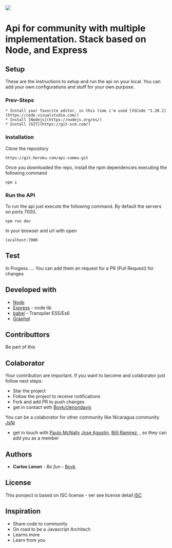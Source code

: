 ![](https://cdn-images-1.medium.com/max/1600/1*-NOQtyJAGQ1RNC3iVt_thA.png)

# Api for community with multiple implementation. Stack based on Node, and Express

## Setup

These are the instructions to setup and run the api on your local. You can add your own configurations and stuff for your own purpose.

### Prev-Steps

```
* Install your favorite editor, in this time i'm used [VSCode ^1.20.1](https://code.visualstudio.com/)
* Install [Nodejs](https://nodejs.org/es/)
* Install [GIT](https://git-scm.com/)
```

### Installation

Clone the repository

```
https://git.heroku.com/api-commu.git
```

Once you downloaded the repo, install the npm dependencies executing the following command

```
npm i
```

### Run the API

To run the api just execute the following command. By default the servers on ports 7000.

```
npm run dev
```

In your browser and url with open

```
localhost:7000
```

## Test

In Progess .... You can add them an request for a PR (Pull Request) for changes

## Developed with

- [Node](https://reactjs.org/docs/getting-started.html)
- [Express](http://expressjs.com/es/starter/installing.html) - node lib
- [babel](https://babeljs.io/) - Transpiler ES5/Es6
- [Graphql](https://graphql.org/code/#javascript)

## Contributtors

Be part of this

## Colaborator

Your contribution are important. If you want to become and colaborator just follow next steps:

- Star the project
- Follow the project to receive notifications
- Fork and add PR to push changes
- get in contact with [Boyk/clenondavis](https://github.com/clenondavis)

You can be a colaborator for other community like Nicaragua community [JsNi](https://github.com/js-ni)

- get in touch with
  [Paulo McNally](https://github.com/paulomcnally)
  [Jose Agustin](https://github.com/jonariv09),
  [Billi Ramirez](https://github.com/billiramirez),
  , so they can add you as a member

## Authors

- **Carlos Lenon** - _Be fun_ - [Boyk](https://github.com/clenondavis)

## License

This poroject is based on ISC license - ver see license detail [ISC]()

## Inspiration

- Share code to community
- On road to be a Javascript Architech
- Learns more
- Learn from you
